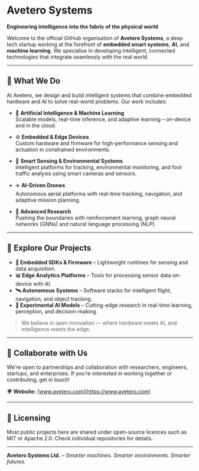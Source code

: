 # Avetero Systems

**Engineering intelligence into the fabric of the physical world**

Welcome to the official GitHub organisation of **Avetero Systems**, a deep tech startup working at the forefront of **embedded smart systems**, **AI**, and **machine learning**. We specialise in developing intelligent, connected technologies that integrate seamlessly with the real world.

---

## 🚀 What We Do

At Avetero, we design and build intelligent systems that combine embedded hardware and AI to solve real-world problems. Our work includes:

- 🧠 **Artificial Intelligence & Machine Learning**  
  Scalable models, real-time inference, and adaptive learning – on-device and in the cloud.

- ⚙️ **Embedded & Edge Devices**  
  Custom hardware and firmware for high-performance sensing and actuation in constrained environments.

- 📡 **Smart Sensing & Environmental Systems**  
  Intelligent platforms for tracking, environmental monitoring, and foot traffic analysis using smart cameras and sensors.

- ✈️ **AI-Driven Drones**  
  Autonomous aerial platforms with real-time tracking, navigation, and adaptive mission planning.

- 🔬 **Advanced Research**  
  Pushing the boundaries with reinforcement learning, graph neural networks (GNNs) and natural language processing (NLP).

---

## 📂 Explore Our Projects

- **🔧 Embedded SDKs & Firmware** – Lightweight runtimes for sensing and data acquisition.
- **📊 Edge Analytics Platforms** – Tools for processing sensor data on-device with AI.
- **🛰️ Autonomous Systems** – Software stacks for intelligent flight, navigation, and object tracking.
- **🧪 Experimental AI Models** – Cutting-edge research in real-time learning, perception, and decision-making.

> We believe in open innovation — where hardware meets AI, and intelligence meets the edge.

---

## 🤝 Collaborate with Us

We're open to partnerships and collaboration with researchers, engineers, startups, and enterprises. If you’re interested in working together or contributing, get in touch!

🌍 **Website:** [www.avetero.com](https://www.avetero.com)

---

## 📜 Licensing

Most public projects here are shared under open-source licences such as MIT or Apache 2.0. Check individual repositories for details.

---

**Avetero Systems Ltd.** – _Smarter machines. Smarter environments. Smarter futures._
